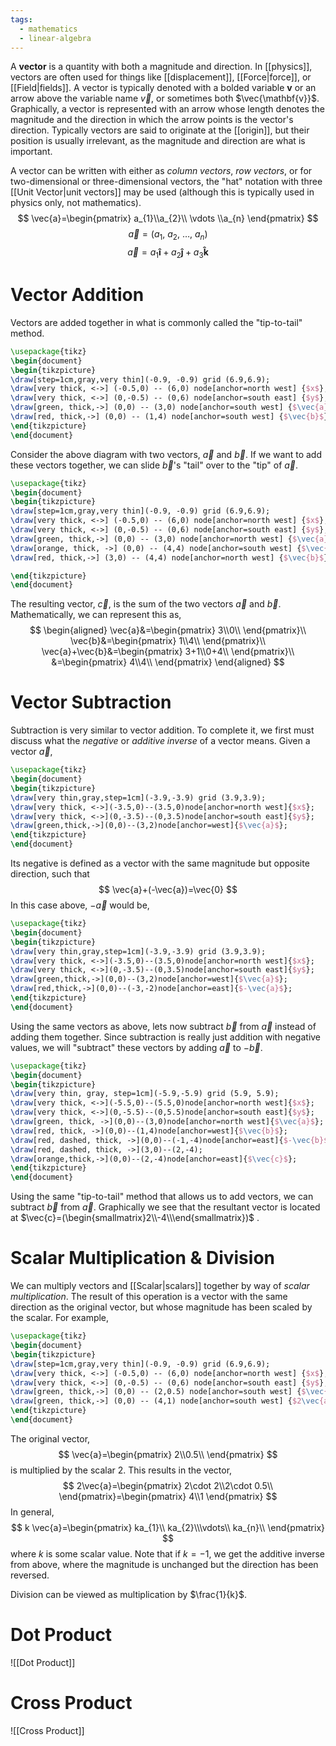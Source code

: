 ```yaml
---
tags:
  - mathematics
  - linear-algebra
---
```

A **vector** is a quantity with both a magnitude and direction. In [[physics]], vectors are often used for things like [[displacement]], [[Force|force]], or [[Field|fields]]. A vector is typically denoted with a bolded variable $\mathbf{v}$ or an arrow above the variable name $\vec{v}$, or sometimes both $\vec{\mathbf{v}}$. Graphically, a vector is represented with an arrow whose length denotes the magnitude and the direction in which the arrow points is the vector's direction. Typically vectors are said to originate at the [[origin]], but their position is usually irrelevant, as the magnitude and direction are what is important.

A vector can be written with either as *column vectors*, *row vectors*, or for two-dimensional or three-dimensional vectors, the "hat" notation with three [[Unit Vector|unit vectors]] may be used (although this is typically used in physics only, not mathematics). 
$$
\vec{a}=\begin{pmatrix}
a_{1}\\a_{2}\\ \vdots \\a_{n}
\end{pmatrix}
$$
$$
\vec{a}=\left(a_{1},\ a_{2},\ \dots,\ a_{n}\right)
$$
$$
\vec{a}=a_{1}\mathbf{\hat{i}}+a_{2}\mathbf{\hat{j}}+a_{3}\mathbf{\hat{k}}
$$

# Vector Addition

Vectors are added together in what is commonly called the "tip-to-tail" method.
```tikz
\usepackage{tikz}
\begin{document}
\begin{tikzpicture}
\draw[step=1cm,gray,very thin](-0.9, -0.9) grid (6.9,6.9);
\draw[very thick, <->] (-0.5,0) -- (6,0) node[anchor=north west] {$x$};
\draw[very thick, <->] (0,-0.5) -- (0,6) node[anchor=south east] {$y$};
\draw[green, thick,->] (0,0) -- (3,0) node[anchor=south west] {$\vec{a}$};
\draw[red, thick,->] (0,0) -- (1,4) node[anchor=south west] {$\vec{b}$};
\end{tikzpicture}
\end{document}
```
Consider the above diagram with two vectors, $\vec{a}$ and $\vec{b}$. If we want to add these vectors together, we can slide $\vec{b}$'s "tail" over to the "tip" of $\vec{a}$. 
```tikz
\usepackage{tikz}
\begin{document}
\begin{tikzpicture}
\draw[step=1cm,gray,very thin](-0.9, -0.9) grid (6.9,6.9);
\draw[very thick, <->] (-0.5,0) -- (6,0) node[anchor=north west] {$x$};
\draw[very thick, <->] (0,-0.5) -- (0,6) node[anchor=south east] {$y$};
\draw[green, thick,->] (0,0) -- (3,0) node[anchor=north west] {$\vec{a}$};
\draw[orange, thick, ->] (0,0) -- (4,4) node[anchor=south west] {$\vec{c}$};
\draw[red, thick,->] (3,0) -- (4,4) node[anchor=north west] {$\vec{b}$};

\end{tikzpicture}
\end{document}
```
The resulting vector, $\vec{c}$, is the sum of the two vectors $\vec{a}$ and $\vec{b}$. Mathematically, we can represent this as,
$$
\begin{aligned}
\vec{a}&=\begin{pmatrix}
3\\0\\
\end{pmatrix}\\
\vec{b}&=\begin{pmatrix}
1\\4\\
\end{pmatrix}\\
\vec{a}+\vec{b}&=\begin{pmatrix}
3+1\\0+4\\
\end{pmatrix}\\
&=\begin{pmatrix}
4\\4\\
\end{pmatrix}
\end{aligned}
$$
# Vector Subtraction

Subtraction is very similar to vector addition. To complete it, we first must discuss what the *negative* or *additive inverse* of a vector means. Given a vector $\vec{a}$,
```tikz
\usepackage{tikz}
\begin{document}
\begin{tikzpicture}
\draw[very thin,gray,step=1cm](-3.9,-3.9) grid (3.9,3.9);
\draw[very thick, <->](-3.5,0)--(3.5,0)node[anchor=north west]{$x$};
\draw[very thick, <->](0,-3.5)--(0,3.5)node[anchor=south east]{$y$};
\draw[green,thick,->](0,0)--(3,2)node[anchor=west]{$\vec{a}$};
\end{tikzpicture}
\end{document}
```
Its negative is defined as a vector with the same magnitude but opposite direction, such that
$$
\vec{a}+(-\vec{a})=\vec{0}
$$
In this case above, $-\vec{a}$ would be,
```tikz
\usepackage{tikz}
\begin{document}
\begin{tikzpicture}
\draw[very thin,gray,step=1cm](-3.9,-3.9) grid (3.9,3.9);
\draw[very thick, <->](-3.5,0)--(3.5,0)node[anchor=north west]{$x$};
\draw[very thick, <->](0,-3.5)--(0,3.5)node[anchor=south east]{$y$};
\draw[green,thick,->](0,0)--(3,2)node[anchor=west]{$\vec{a}$};
\draw[red,thick,->](0,0)--(-3,-2)node[anchor=east]{$-\vec{a}$};
\end{tikzpicture}
\end{document}
```
Using the same vectors as above, lets now subtract $\vec{b}$ from $\vec{a}$ instead of adding them together. Since subtraction is really just addition with negative values, we will "subtract" these vectors by adding $\vec{a}$ to $-\vec{b}$.

```tikz
\usepackage{tikz}
\begin{document}
\begin{tikzpicture}
\draw[very thin, gray, step=1cm](-5.9,-5.9) grid (5.9, 5.9);
\draw[very thick, <->](-5.5,0)--(5.5,0)node[anchor=north west]{$x$};
\draw[very thick, <->](0,-5.5)--(0,5.5)node[anchor=south east]{$y$};
\draw[green, thick, ->](0,0)--(3,0)node[anchor=north west]{$\vec{a}$};
\draw[red, thick, ->](0,0)--(1,4)node[anchor=west]{$\vec{b}$};
\draw[red, dashed, thick, ->](0,0)--(-1,-4)node[anchor=east]{$-\vec{b}$};
\draw[red, dashed, thick, ->](3,0)--(2,-4);
\draw[orange,thick,->](0,0)--(2,-4)node[anchor=east]{$\vec{c}$};
\end{tikzpicture}
\end{document}
```
  Using the same "tip-to-tail" method that allows us to add vectors, we can subtract $\vec{b}$ from $\vec{a}$. Graphically we see that the resultant vector is located at $\vec{c}=(\begin{smallmatrix}2\\-4\\\end{smallmatrix})$ .

# Scalar Multiplication & Division

We can multiply vectors and [[Scalar|scalars]] together by way of *scalar multiplication*. The result of this operation is a vector with the same direction as the original vector, but whose magnitude has been scaled by the scalar. For example,
```tikz
\usepackage{tikz}
\begin{document}
\begin{tikzpicture}
\draw[step=1cm,gray,very thin](-0.9, -0.9) grid (6.9,6.9);
\draw[very thick, <->] (-0.5,0) -- (6,0) node[anchor=north west] {$x$};
\draw[very thick, <->] (0,-0.5) -- (0,6) node[anchor=south east] {$y$};
\draw[green, thick,->] (0,0) -- (2,0.5) node[anchor=south west] {$\vec{a}$};
\draw[green, thick,->] (0,0) -- (4,1) node[anchor=south west] {$2\vec{a}$};
\end{tikzpicture}
\end{document}
```
The original vector, 
$$
\vec{a}=\begin{pmatrix}
2\\0.5\\
\end{pmatrix}
$$
is multiplied by the scalar $2$. This results in the vector,
$$
2\vec{a}=\begin{pmatrix}
2\cdot 2\\2\cdot 0.5\\
\end{pmatrix}=\begin{pmatrix}
4\\1
\end{pmatrix}
$$
In general,
$$
k \vec{a}=\begin{pmatrix}
ka_{1}\\ ka_{2}\\\vdots\\ ka_{n}\\
\end{pmatrix}
$$
where $k$ is some scalar value. Note that if $k=-1$, we get the additive inverse from above, where the magnitude is unchanged but the direction has been reversed.

Division can be viewed as multiplication by $\frac{1}{k}$. 

# Dot Product
![[Dot Product]]

# Cross Product

![[Cross Product]]
